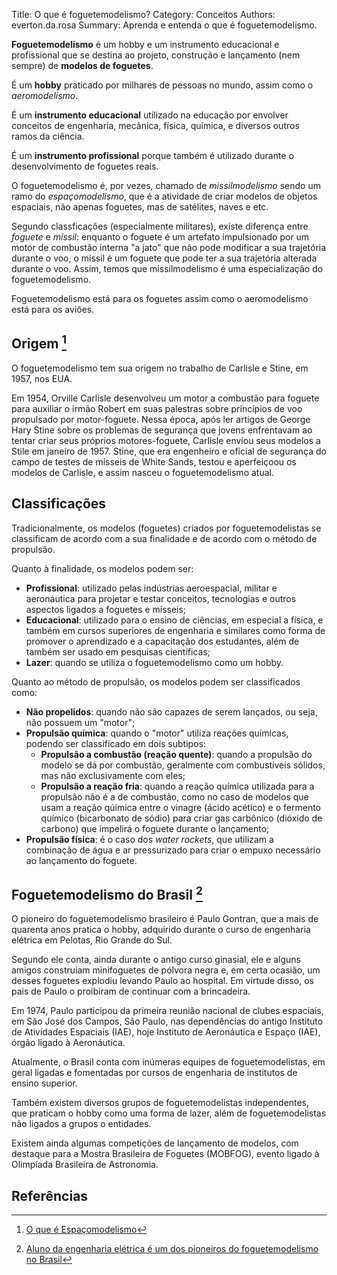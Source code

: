Title: O que é foguetemodelismo?
Category: Conceitos
Authors: everton.da.rosa
Summary: Aprenda e entenda o que é foguetemodelismo.

**Foguetemodelismo** é um hobby e um instrumento educacional e profissional que se destina ao projeto, construção e lançamento (nem sempre) de **modelos de foguetes**.

É um **hobby** praticado por milhares de pessoas no mundo, assim como o *aeromodelismo*.

É um **instrumento educacional** utilizado na educação por envolver conceitos de engenharia, mecânica, física, química, e diversos outros ramos da ciência.

É um **instrumento profissional** porque também é utilizado durante o desenvolvimento de foguetes reais.

O foguetemodelismo é, por vezes, chamado de *missilmodelismo* sendo um ramo do *espaçomodelismo*, que é a atividade de criar modelos de objetos espaciais, não apenas foguetes, mas de satélites, naves e etc.

Segundo classficações (especialmente militares), existe diferença entre *foguete* e *míssil*: enquanto o foguete é um artefato impulsionado por um motor de combustão interna "a jato" que não pode modificar a sua trajetória durante o voo, o míssil é um foguete que pode ter a sua trajetória alterada durante o voo. Assim, temos que missilmodelismo é uma especialização do foguetemodelismo.

Foguetemodelismo está para os foguetes assim como o aeromodelismo está para os aviões.

## Origem [^1]
O foguetemodelismo tem sua origem no trabalho de Carlisle e Stine, em 1957, nos EUA.

Em 1954, Orville Carlisle desenvolveu um motor a combustão para foguete para auxiliar o irmão Robert em suas palestras sobre princípios de voo propulsado por motor-foguete. Nessa época, após ler artigos de George Hary Stine sobre os problemas de segurança que jovens enfrentavam ao tentar criar seus próprios motores-foguete, Carlisle enviou seus modelos a Stile em janeiro de 1957. Stine, que era engenheiro e oficial de segurança do campo de testes de mísseis de White Sands, testou e aperfeiçoou os modelos de Carlisle, e assim nasceu o foguetemodelismo atual.

## Classificações

Tradicionalmente, os modelos (foguetes) criados por foguetemodelistas se classificam de acordo com a sua finalidade e de acordo com o método de propulsão.

Quanto à finalidade, os modelos podem ser:

- **Profissional**: utilizado pelas indústrias aeroespacial, militar e aeronáutica para projetar e testar conceitos, tecnologias e outros aspectos ligados a foguetes e mísseis;
- **Educacional**: utilizado para o ensino de ciências, em especial a física, e também em cursos superiores de engenharia e similares como forma de promover o aprendizado e a capacitação dos estudantes, além de também ser usado em pesquisas científicas;
- **Lazer**: quando se utiliza o foguetemodelismo como um hobby.

Quanto ao método de propulsão, os modelos podem ser classificados como:

- **Não propelidos**: quando não são capazes de serem lançados, ou seja, não possuem um "motor";
- **Propulsão química**: quando o "motor" utiliza reações químicas, podendo ser classificado em dois subtipos:
    * **Propulsão a combustão (reação quente)**: quando a propulsão do modelo se dá por combustão, geralmente com combustíveis sólidos, mas não exclusivamente com eles;
    * **Propulsão a reação fria**: quando a reação química utilizada para a propulsão não é a de combustão, como no caso de modelos que usam a reação qúimica entre o vinagre (ácido acético) e o fermento químico (bicarbonato de sódio) para criar gas carbônico (dióxido de carbono) que impelirá o foguete durante o lançamento;
- **Propulsão física**: é o caso dos *water rockets*, que utilizam a combinação de água e ar pressurizado para criar o empuxo necessário ao lançamento do foguete.

## Foguetemodelismo do Brasil [^2]
O pioneiro do foguetemodelismo brasileiro é Paulo Gontran, que a mais de quarenta anos pratica o hobby, adquirido durante o curso de engenharia elétrica em Pelotas, Rio Grande do Sul.

Segundo ele conta, ainda durante o antigo curso ginasial, ele e alguns amigos construiam minifoguetes de pólvora negra e, em certa ocasião, um desses foguetes explodiu levando Paulo ao hospital. Em virtude disso, os pais de Paulo o proibiram de continuar com a brincadeira.

Em 1974, Paulo participou da primeira reunião nacional de clubes espaciais, em São José dos Campos, São Paulo, nas dependências do antigo Instituto de Atividades Espaciais (IAE), hoje Instituto de Aeronáutica e Espaço (IAE), órgão ligado à Aeronáutica.

Atualmente, o Brasil conta com inúmeras equipes de foguetemodelistas, em geral ligadas e fomentadas por cursos de engenharia de institutos de ensino superior.

Também existem diversos grupos de foguetemodelistas independentes, que praticam o hobby como uma forma de lazer, além de foguetemodelistas não ligados a grupos o entidades.

Existem ainda algumas competições de lançamento de modelos, com destaque para a Mostra Brasileira de Foguetes (MOBFOG), evento ligado à Olimpíada Brasileira de Astronomia.

## Referências
[^1]: [O que é Espaçomodelismo](http://www.minifoguete.com.br/definica.htm)
[^2]: [Aluno da engenharia elétrica é um dos pioneiros do foguetemodelismo no Brasil](http://pelotas.ifsul.edu.br/noticias/aluno-da-engenharia-eletrica-e-um-dos-pioneiros-do-foguetemodelismo-no-brasil)
